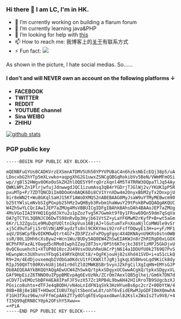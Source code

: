 ### Hi there 👋 I am LC, I'm in HK.


- 🔭 I’m currently working on building a flarum forum
- 🌱 I’m currently learning java&PHP
- 🤔 I’m looking for help with [this](https://github.com/dexif/telegram)
- 📫 How to reach me: 我博客上的[关于](https://blog.alevel.tech/about/)有联系方式
- ⚡ Fun fact: ![](https://stallman.org/no-facebook.png)

As shown in the picture, I hate social medias. So......
#### I don't and will NEVER own an account on the following platforms ↓
- **FACEBOOK**
- **TWITTER**
- **REDDIT**
- **YOUTUBE channel**
- **Sina WEIBO**
- **ZHIHU**


[![github stats](https://github-readme-stats.vercel.app/api?username=LCinHK)](https://github.com/anuraghazra/github-readme-stats)
### PGP public key
```
-----BEGIN PGP PUBLIC KEY BLOCK-----

mQENBFuGYUsBCADKVrzEXSmnATDMV5Uh50YPYVPUBaC4n6hzksNbIcEQj38p5/uA
LDocxbG2hYTp5mXLvwko+aqpgXhG2G1uwxZSNCgQBGqRokibVv5BeN/VWmMFmOSi
wp//gBl52HWgv8OKo0oSkZH2hlOQESY9frqOrzXqnl4M5T4TRRW3OQpaTlJq54Ay
QWKLWPLZn1PlrjwfujJdnwwgdJQC1izumAsq3qB4rYGDrjTJGlWj2v/YKUK1pP5R
pxuMTp+P/7ZDTQNCDiIm0DOoKn0AQK6Di8CV1YrnXDw4m2OnyxBbM2yTx2DnxpjU
8ir8eWN2t+Wu8GKqlSaHJ15Kf1AWoDXMQS2nABEBAAG0MyJsaW9uYTMyMEBwcm90
b25tYWlsLmNvbSIgPGxpb25hMzIwQHByb3Rvbm1haWwuY29tPokBPwQQAQgAKQUC
W4ZhSwYLCQcIAwIJEP7aZMUg4MsVBBUICgIDFgIBAhkBAhsDAh4BAAoJEP7aZMUg
4MsVGoIIAI9YHQ1EgddJkYu2u1pZozTvg5K7Gwmkt9f8y1FRsw69Qn59dm7qSqVa
OA7gTCTVL3QBNJCO6DwTS98nRvDp3Hyjb61VtSZ+yLaYF6MwM2rKyfP+B+wt5aGm
6Kr/L32Zgu1Le9MuDqYUQltn1kpVux16BjAJ+lGutumTxFnXoaNjlCoMWUle9vSr
xj5Cd9uTaFji5rOlVNjAMFaydzTs8nl9CKKYmoi92rnFsffDQwyE13H+o+yF/MF1
aqV/DSWCpfBvOIKMOwQtrt4G7+ZD3PZzxFxPOygFgqc4X4DKNAynU9KRs0stn0WB
ssR/80L1DHh6cXsByw2+Wcn1Wu/BUDy5AQ0EW4ZhSwEIAKWJn8rZhRIRgD0xLGOX
WCPhFRFazALYOagd5cRMo01wphIZay28T3s+/0P5t6KTojkc385Y1zMPJ5GkDjxU
0vQC6uuehch1+XTUP8O10zc2U49VsxOUuhReUACrPjN614a1DDUfU0k2T69Q7PvS
HEwnpWcn3UXhvnsYFbq6149RYkQhUCt8/+OgFKjouHj82sXhd41SVD+i+a51cLkQ
R9+2m/4EdDjovxemqbIVObGa0KdcU1tFCKWXlTJgRj1gkqL85BHvoLqd9KiCk8dy
RIpJ50QXTt00RXvkU8j16d1r0dlZlO2MWKBSBr5vynJZkFgCilXgIqHN+EMYsGJP
Db8AEQEAAYkBKQQYAQgAEwUCW4ZhSwkQ/tpkxSDgyxUCGwwACgkQ/tpkxSDgyxVL
GAf9HpEizZ6TNNO0uIPppBMEvpAg6EvUzNk/ZCrOm7AexlQB5glhej/Gm6k7DN7d
eCDV71vEMOzSbBFH4EA8IPaFJF5vzX57Zc1RPB4L9bwAH42HIiRroTB9SUgcbzXJ
PGsico8uhto+dTFJe4qBODH/vN4oLnIdFN1qSVk3HzHYueBs6pc2crZ+00bYtW/4
08B+8Bj8e1BET+HOwoCIU8U7XgltSbenCwL8t/ohT6vEidERwMJpGDFI0mXQmwhA
F1GH3fXuz96w/nFFfmCpAAkZT7ydOlq6TEvGpaxdAwnl82KslxZWaIs2Tu9V8/+4
fI5Q99qERN8CY0pk2OFshY5Xww==
=+PiA
-----END PGP PUBLIC KEY BLOCK-----

```
